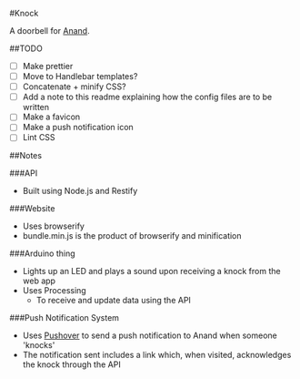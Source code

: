 #Knock

A doorbell for [Anand](https://twitter.com/subra_Anand).

##TODO
- [ ] Make prettier
- [ ] Move to Handlebar templates?
- [ ] Concatenate + minify CSS?
- [ ] Add a note to this readme explaining how the config files are to be written
- [ ] Make a favicon
- [ ] Make a push notification icon
- [ ] Lint CSS

##Notes

###API
- Built using Node.js and Restify

###Website
- Uses browserify
- bundle.min.js is the product of browserify and minification

###Arduino thing
- Lights up an LED and plays a sound upon receiving a knock from the web app
- Uses Processing
  - To receive and update data using the API

###Push Notification System
- Uses [Pushover](https://pushover.net) to send a push notification to Anand when someone 'knocks' 
- The notification sent includes a link which, when visited, acknowledges the knock through the API
